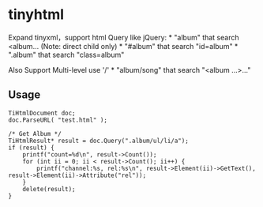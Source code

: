 tinyhtml
========

Expand tinyxml，support html
Query like jQuery:
     * "album" that search <album...  (Note: direct child only)
     * "#album" that search "id=album"
     * ".album" that search "class=album"
     
Also Support Multi-level use '/'
     * "album/song" that search "<album ...><song>...</song></album>"

Usage
--------
    TiHtmlDocument doc;
    doc.ParseURL( "test.html" );

    /* Get Album */
    TiHtmlResult* result = doc.Query(".album/ul/li/a");
    if (result) {
        printf("count=%d\n", result->Count());
        for (int ii = 0; ii < result->Count(); ii++) {
            printf("channel:%s, rel:%s\n", result->Element(ii)->GetText(),  result->Element(ii)->Attribute("rel"));
        }
        delete(result);
    }
